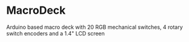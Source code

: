 # MacroDeck
Arduino based macro deck with 20 RGB mechanical switches, 4 rotary switch encoders and a 1.4" LCD screen
